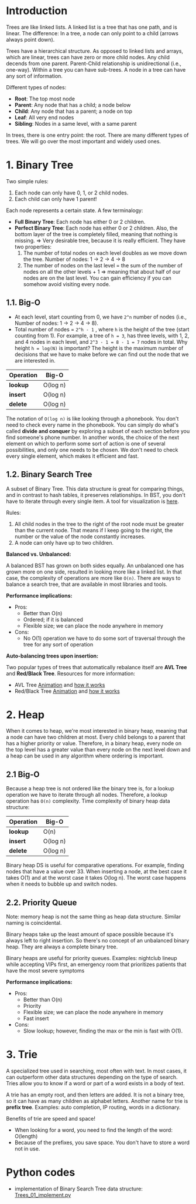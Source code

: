 # Introduction

Trees are like linked lists. A linked list is a tree that has one path, and is linear. The difference: In a tree, a node can only point to a child (arrows always point down). 

Trees have a hierarchical structure. As opposed to linked lists and arrays, which are linear, trees can have zero or more child nodes. Any child decends from one parent. Parent-Child relationship is unidirectional (i.e., one-way). Within a tree you can have sub-trees. A node in a tree can have any sort of information.

Different types of nodes:
- **Root**: The top most node
- **Parent**: Any node that has a child; a node below
- **Child**: Any node that has a parent; a node on top
- **Leaf**: All very end nodes 
- **Sibling**: Nodes in a same level, with a same parent

In trees, there is one entry point: the root. There are many different types of trees. We will go over the most important and widely used ones. 

# 1. Binary Tree

Two simple rules:
1. Each node can only have 0, 1, or 2 child nodes. 
2. Each child can only have 1 parent! 

Each node represents a certain state. A few terminalogy:
- **Full Binary Tree**: Each node has either 0 or 2 children. 
- **Perfect Binary Tree**: Each node has either 0 or 2 children. Also, the bottom layer of the tree is completely filled, meaning that nothing is missing. => Very desirable tree, because it is really efficient. They have two properties:
	1. The number of total nodes on each level doubles as we move down the tree. Number of nodes: 1 -> 2 -> 4 -> 8
	2. The number of nodes on the last level = the sum of the number of nodes on all the other levels + 1 => meaning that about half of our nodes are on the last level. You can gain efficiency if you can somehow avoid visiting every node.

## 1.1. Big-O

- At each level, start counting from 0, we have `2^n` number of nodes (i.e., Number of nodes: 1 -> 2 -> 4 -> 8).
- Total number of nodes = `2^h - 1` , where `h` is the height of the tree (start counting from 1). 
For example, a tree of `h = 3`, has three levels, with 1, 2, and 4 nodes in each level, and `2^3 - 1 = 8 - 1 = 7` nodes in total. Why height `h = log(N)` is important? The height is the maximum number of decisions that we have to make before we can find out the node that we are interested in. 

| Operation  | Big-O    |
| ---------- | -------- |
| **lookup** | O(log n) |
| **insert** | O(log n) |
| **delete** | O(log n) |
The notation of `O(log n)` is like looking through a phonebook. You don't need to check every name in the phonebook. You can simply do what's called **divide and conquer** by exploring a subset of each section before you find someone's phone number. In another words, the choice of the next element on which to perform some sort of action is one of several possibilities, and only one needs to be chosen. We don't need to check every single element, which makes it efficient and fast. 

## 1.2. Binary Search Tree

A subset of Binary Tree. This data structure is great for comparing things, and in contrast to hash tables, it preserves relationships. In BST, you don't have to iterate through every single item. A tool for visualization is [here](https://visualgo.net/en/bst?slide=1).

Rules: 
1. All child nodes in the tree to the right of the root node must be greater than the current node. That means if I keep going to the right, the number or the value of the node constantly increases.
2. A node can only have up to two children. 

**Balanced vs. Unbalanced:**

A balanced BST has grown on both sides equally. An unbalanced one has grown more on one side, resulted in looking more like a linked list. In that case, the complexity of operations are more like `O(n)`. There are ways to balance a search tree, that are available in most libraries and tools. 

**Performance implications:**

- Pros:
	- Better than O(n)
	- Ordered; if it is balanced
	- Flexible size; we can place the node anywhere in memory 
- Cons:
	- No O(1) operation we have to do some sort of traversal through the tree for any sort of operation

**Auto-balancing trees upon insertion:**

Two popular types of trees that automatically rebalance itself are **AVL Tree** and **Red/Black Tree**. Resources for more information: 
- AVL Tree [Animation](https://www.cs.usfca.edu/~galles/visualization/AVLtree.html) and [how it works](https://medium.com/basecs/the-little-avl-tree-that-could-86a3cae410c7)
- Red/Black Tree [Animation](https://www.cs.usfca.edu/~galles/visualization/RedBlack.html) and [how it works](https://medium.com/basecs/painting-nodes-black-with-red-black-trees-60eacb2be9a5)

# 2. Heap 

When it comes to heap, we're most interested in binary heap, meaning that a node can have two children at most. Every child belongs to a parent that has a higher priority or value. Therefore, in a binary heap, every node on the top level has a greater value than every node on the next level down and a heap can be used in any algorithm where ordering is important.

## 2.1 Big-O

Because a heap tree is not ordered like the binary tree is, for a lookup operation we have to iterate through all nodes. Therefore, a lookup operation has `O(n)` complexity. Time complexity of binary heap data structure:

| Operation  | Big-O    |
| ---------- | -------- |
| **lookup** | O(n)     |
| **insert** | O(log n) |
| **delete** | O(log n) |
Binary heap DS is useful for comparative operations. For example, finding nodes that have a value over 33. When inserting a node, at the best case it takes O(1) and at the worst case it takes O(log n). The worst case happens when it needs to bubble up and switch nodes. 

## 2.2. Priority Queue

Note: memory heap is not the same thing as heap data structure. Similar naming is coincidental. 

Binary heaps take up the least amount of space possible because it's always left to right insertion. So there's no concept of an unbalanced binary heap. They are always a complete binary tree.

Binary heaps are useful for priority queues. Examples: nightclub lineup while accepting VIPs first, an emergency room that prioritizes patients that have the most severe symptoms

**Performance implications:**

- Pros:
	- Better than O(n)
	- Priority
	- Flexible size; we can place the node anywhere in memory 
	- Fast insert
- Cons:
	- Slow lookup; however, finding the max or the min is fast with O(1).

# 3. Trie

A specialized tree used in searching, most often with text. In most cases, it can outperform other data structures depending on the type of search. Tries allow you to know if a word or part of a word exists in a body of text.

A trie has an empty root, and then letters are added. It is not a binary tree, so it can have as many children as alphabet letters. Another name for trie is **prefix tree**. Examples: auto completion, IP routing, words in a dictionary.

Benefits of trie are speed and space!
- When looking for a word, you need to find the length of the word: O(length)
- Because of the prefixes, you save space. You don't have to store a word not in use.

# Python codes

- implementation of Binary Search Tree data structure: [Trees_01_implement.py](./Trees_01_implement.py)
